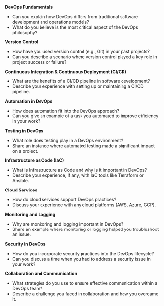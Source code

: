 **DevOps Fundamentals**
 - Can you explain how DevOps differs from traditional software development and operations models?
 - What do you believe is the most critical aspect of the DevOps philosophy?

**Version Control**
 - How have you used version control (e.g., Git) in your past projects?
 - Can you describe a scenario where version control played a key role in project success or failure?

**Continuous Integration & Continuous Deployment (CI/CD)**
 - What are the benefits of a CI/CD pipeline in software development?
 - Describe your experience with setting up or maintaining a CI/CD pipeline.

**Automation in DevOps**
 - How does automation fit into the DevOps approach?
 - Can you give an example of a task you automated to improve efficiency in your work?

**Testing in DevOps**
 - What role does testing play in a DevOps environment?
 - Share an instance where automated testing made a significant impact on a project.

**Infrastructure as Code (IaC)**
 - What is Infrastructure as Code and why is it important in DevOps?
 - Describe your experience, if any, with IaC tools like Terraform or Ansible.

**Cloud Services**
 - How do cloud services support DevOps practices?
 - Discuss your experience with any cloud platforms (AWS, Azure, GCP).

**Monitoring and Logging**
 - Why are monitoring and logging important in DevOps?
 - Share an example where monitoring or logging helped you troubleshoot an issue.

**Security in DevOps**
 - How do you incorporate security practices into the DevOps lifecycle?
 - Can you discuss a time when you had to address a security issue in your work?

**Collaboration and Communication**
 - What strategies do you use to ensure effective communication within a DevOps team?
 - Describe a challenge you faced in collaboration and how you overcame it.